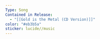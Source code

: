 ```yaml
---
Type: Song
Contained in Release:
  - "[[Gold is the Metal (CD Version)]]"
color: "#eb3b5a"
sticker: lucide//music
---
```

